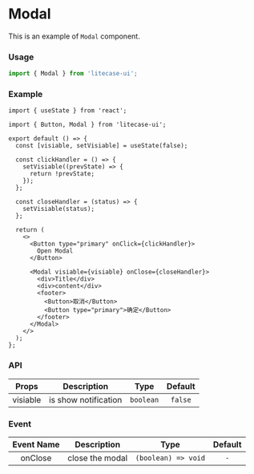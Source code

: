 # Modal

This is an example of `Modal` component.

### Usage

```jsx | pure
import { Modal } from 'litecase-ui';
```

### Example

```tsx
import { useState } from 'react';

import { Button, Modal } from 'litecase-ui';

export default () => {
  const [visiable, setVisiable] = useState(false);

  const clickHandler = () => {
    setVisiable((prevState) => {
      return !prevState;
    });
  };

  const closeHandler = (status) => {
    setVisiable(status);
  };

  return (
    <>
      <Button type="primary" onClick={clickHandler}>
        Open Modal
      </Button>

      <Modal visiable={visiable} onClose={closeHandler}>
        <div>Title</div>
        <div>content</div>
        <footer>
          <Button>取消</Button>
          <Button type="primary">确定</Button>
        </footer>
      </Modal>
    </>
  );
};
```

### API

|  Props   |     Description      |   Type    | Default |
| :------: | :------------------: | :-------: | :-----: |
| visiable | is show notification | `boolean` | `false` |

### Event

| Event Name |   Description   |        Type         | Default |
| :--------: | :-------------: | :-----------------: | :-----: |
|  onClose   | close the modal | `(boolean) => void` |   `-`   |
